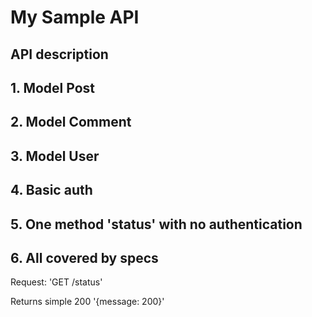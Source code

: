 My Sample API
=============

API description
---------------
## 1. Model Post
## 2. Model Comment
## 3. Model User
## 4. Basic auth
## 5. One method 'status' with no authentication
## 6. All covered by specs

Request: 'GET /status'

Returns simple 200 '{message: 200}'
